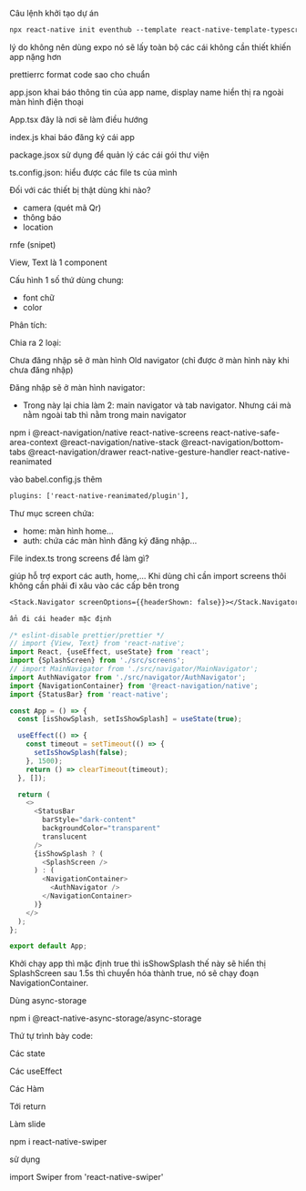 Câu lệnh khởi tạo dự án

```txt
npx react-native init eventhub --template react-native-template-typescript
```

lý do không nên dùng expo nó sẽ lấy toàn bộ các cái không cần thiết khiến app nặng hơn

prettierrc format code sao cho chuẩn

app.json khai báo thông tin của app name, display name hiển thị ra ngoài màn hình điện thoại

App.tsx đây là nơi sẽ làm điều hướng

index.js khai báo đăng ký cái app

package.jsox sử dụng để quản lý các cái gói thư viện

ts.config.json: hiểu được các file ts của mình

Đối với các thiết bị thật dùng khi nào?

- camera (quét mã Qr)
- thông báo
- location

rnfe (snipet)

View, Text là 1 component

Cấu hình 1 số thứ dùng chung:

- font chữ
- color

Phân tích:

Chia ra 2 loại:

Chưa đăng nhập sẽ ở màn hình Old navigator (chỉ được ở màn hình này khi chưa đăng nhập)

Đăng nhập sẽ ở màn hình navigator:

- Trong này lại chia làm 2: main navigator và tab navigator. Nhưng cái mà nằm ngoài tab thì nằm trong main navigator

npm i @react-navigation/native react-native-screens react-native-safe-area-context @react-navigation/native-stack @react-navigation/bottom-tabs @react-navigation/drawer react-native-gesture-handler react-native-reanimated

vào babel.config.js thêm

```txt
plugins: ['react-native-reanimated/plugin'],
```

Thư mục screen chứa:

- home: màn hình home...
- auth: chứa các màn hình đăng ký đăng nhập...

File index.ts trong screens để làm gì?

giúp hỗ trợ export các auth, home,... Khi dùng chỉ cần import screens thôi không cần phải đi xâu vào các cấp bên trong

```txt
<Stack.Navigator screenOptions={{headerShown: false}}></Stack.Navigator>

ẩn đi cái header mặc định
```

```js
/* eslint-disable prettier/prettier */
// import {View, Text} from 'react-native';
import React, {useEffect, useState} from 'react';
import {SplashScreen} from './src/screens';
// import MainNavigator from './src/navigator/MainNavigator';
import AuthNavigator from './src/navigator/AuthNavigator';
import {NavigationContainer} from '@react-navigation/native';
import {StatusBar} from 'react-native';

const App = () => {
  const [isShowSplash, setIsShowSplash] = useState(true);

  useEffect(() => {
    const timeout = setTimeout(() => {
      setIsShowSplash(false);
    }, 1500);
    return () => clearTimeout(timeout);
  }, []);

  return (
    <>
      <StatusBar
        barStyle="dark-content"
        backgroundColor="transparent"
        translucent
      />
      {isShowSplash ? (
        <SplashScreen />
      ) : (
        <NavigationContainer>
          <AuthNavigator />
        </NavigationContainer>
      )}
    </>
  );
};

export default App;

```

Khởi chạy app thì mặc định true thì isShowSplash thế này sẽ hiển thị SplashScreen sau 1.5s thì chuyển hóa thành true, nó sẽ chạy đoạn NavigationContainer.

Dùng async-storage

npm i @react-native-async-storage/async-storage

Thứ tự trình bày code:

Các state

Các useEffect

Các Hàm

Tới return


Làm slide

npm i react-native-swiper

sử dụng

import Swiper from 'react-native-swiper'

